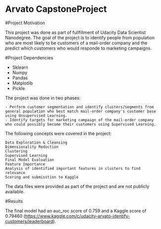 # Arvato CapstoneProject

#Project Motivation

This project was done as part of fullfillment of Udacity Data Scientist Nanodegree. The goal of the project is to identify people from
population who are most likely to be customers of a mail-order company and the predict which customers who would responde to marketing
campaigns.

#Project Dependencies
 - Sklearn
 - Numpy
 - Pandas
 - Matplotlib
 - Pickle

The project was done in two phases: 

    - Perform customer segmentation and identify clusters/segments from general population who best match mail-order company's customer base using Unsupervised Learning.
    - Identify targets for marketing campaign of the mail-order company who could possibly become their customers using Supervised Learning.

The following concepts were covered in the project: 

    Data Exploration & Cleansing
    Dimensionality Reduction
    Clustering
    Supervised Learning
    Final Model Evaluation
    Feature Importance
    Analysis of identified important features in clusters to find relevance
    Scoring and submisstion to Kaggle


The data files were provided as part of the project and are not publicly available. 

#Results

The final model had an auc_roc score of 0.759 and a Kaggle score of 0.79460 (https://www.kaggle.com/c/udacity-arvato-identify-customers/leaderboard).
